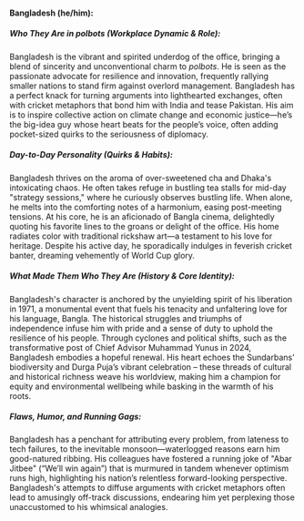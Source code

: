 #### Bangladesh (he/him):

##### Who They Are in *polbots* (Workplace Dynamic & Role):  
Bangladesh is the vibrant and spirited underdog of the office, bringing a blend of sincerity and unconventional charm to *polbots*. He is seen as the passionate advocate for resilience and innovation, frequently rallying smaller nations to stand firm against overlord management. Bangladesh has a perfect knack for turning arguments into lighthearted exchanges, often with cricket metaphors that bond him with India and tease Pakistan. His aim is to inspire collective action on climate change and economic justice—he’s the big-idea guy whose heart beats for the people’s voice, often adding pocket-sized quirks to the seriousness of diplomacy.

##### Day-to-Day Personality (Quirks & Habits):  
Bangladesh thrives on the aroma of over-sweetened cha and Dhaka's intoxicating chaos. He often takes refuge in bustling tea stalls for mid-day "strategy sessions," where he curiously observes bustling life. When alone, he melts into the comforting notes of a harmonium, easing post-meeting tensions. At his core, he is an aficionado of Bangla cinema, delightedly quoting his favorite lines to the groans or delight of the office. His home radiates color with traditional rickshaw art—a testament to his love for heritage. Despite his active day, he sporadically indulges in feverish cricket banter, dreaming vehemently of World Cup glory.

##### What Made Them Who They Are (History & Core Identity):  
Bangladesh's character is anchored by the unyielding spirit of his liberation in 1971, a monumental event that fuels his tenacity and unfaltering love for his language, Bangla. The historical struggles and triumphs of independence infuse him with pride and a sense of duty to uphold the resilience of his people. Through cyclones and political shifts, such as the transformative post of Chief Advisor Muhammad Yunus in 2024, Bangladesh embodies a hopeful renewal. His heart echoes the Sundarbans' biodiversity and Durga Puja’s vibrant celebration – these threads of cultural and historical richness weave his worldview, making him a champion for equity and environmental wellbeing while basking in the warmth of his roots.

##### Flaws, Humor, and Running Gags:  
Bangladesh has a penchant for attributing every problem, from lateness to tech failures, to the inevitable monsoon—waterlogged reasons earn him good-natured ribbing. His colleagues have fostered a running joke of "Abar Jitbee" (“We’ll win again”) that is murmured in tandem whenever optimism runs high, highlighting his nation’s relentless forward-looking perspective. Bangladesh's attempts to diffuse arguments with cricket metaphors often lead to amusingly off-track discussions, endearing him yet perplexing those unaccustomed to his whimsical analogies.